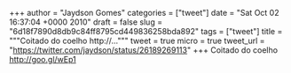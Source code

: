 
+++
author = "Jaydson Gomes"
categories = ["tweet"]
date = "Sat Oct 02 16:37:04 +0000 2010"
draft = false
slug = "6d18f7890d8db9c84ff8795cd449836258bda892"
tags = ["tweet"]
title = """Coitado do coelho http://..."""
tweet = true
micro = true
tweet_url = "https://twitter.com/jaydson/status/26189269113"
+++
Coitado do coelho http://goo.gl/wEp1
